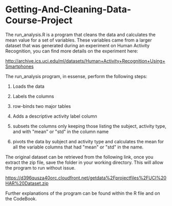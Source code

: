 # Getting-And-Cleaning-Data-Course-Project

The run_analysis.R is a program that cleans the data and calculates the mean value for a set of variables. These variables came from a  larger dataset that was generated during an experiment on Human Activity Recognition, you can find more details on the experiment here:

http://archive.ics.uci.edu/ml/datasets/Human+Activity+Recognition+Using+Smartphones

The run_analysis program, in essense, perform the following steps:
 
  1) Loads the data
  
  2) Labels the columns
  
  3) row-binds two major tables
  
  4) Adds a descriptive activity label column
  
  5) subsets the columns only keeping those listing the subject, activity type, and  with "mean" or "std" in the column name
  
  6) pivots the data by subject and activity type and calculates the mean for all the variable columns that had "mean" or "std" in the name.

The original dataset can be retrieved from the following link, once you extract the zip file, save the folder in your working directory.
This will allow the program to run without issue.

https://d396qusza40orc.cloudfront.net/getdata%2Fprojectfiles%2FUCI%20HAR%20Dataset.zip

Further explanations of the program can be found within the R file and on the CodeBook.
